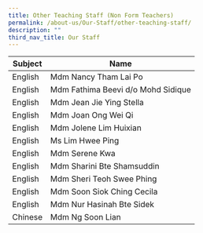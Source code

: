 ```yaml
---
title: Other Teaching Staff (Non Form Teachers)
permalink: /about-us/Our-Staff/other-teaching-staff/
description: ""
third_nav_title: Our Staff
---
```

| Subject | Name | 
| -------- | -------- | 
| English | Mdm Nancy Tham Lai Po |
| English | Mdm Fathima Beevi d/o Mohd Sidique |
| English | Mdm Jean Jie Ying Stella |
| English | Mdm Joan Ong Wei Qi |
| English | Mdm Jolene Lim Huixian |
| English | Ms Lim Hwee Ping |
| English | Mdm Serene Kwa |
| English | Mdm Sharini Bte Shamsuddin |
| English | Mdm Sheri Teoh Swee Phing |
| English | Mdm Soon Siok Ching Cecila |
| English | Mdm Nur Hasinah Bte Sidek |
| Chinese | Mdm Ng Soon Lian |